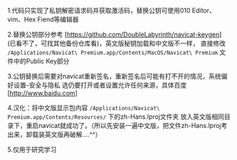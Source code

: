 1.代码只实现了私钥解密请求码并获取激活码，替换公钥可使用010 Editor、vim、Hex Fiend等编辑器

2.替换公钥部分参考 [https://github.com/DoubleLabyrinth/navicat-keygen] (已看不了，可找其他备份仓库看)，英文版秘钥加载和中文版不一样，
直接修改 `/Applications/Navicat\ Premium.app/Contents/MacOS/Navicat\ Premium`
文件中的Public Key部分

3.公钥替换后需要对navicat重新签名，重新签名后可能有打不开的情况，系统偏好设置-安全与隐私 选仍要打开或者设置允许任何来源，具体百度 [http://www.baidu.com]

4.汉化：将中文版显示包内容 `/Applications/Navicat\ Premium.app/Contents/Resources/` 下的zh-Hans.lproj文件夹
放入英文版相同目录下，重启navicat就成功了。（所以先安装一遍中文版，把文件zh-Hans.lproj考出来，卸载装英文版再破解....^^）

5.仅用于研究学习
